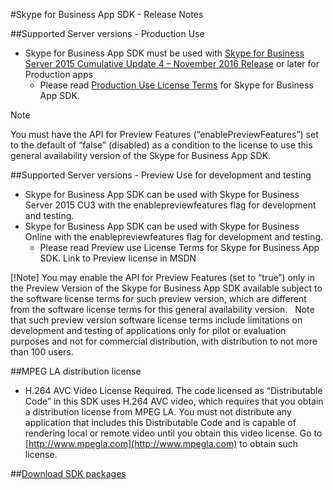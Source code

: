 #Skype for Business App SDK - Release Notes 

##Supported Server versions - Production Use
- Skype for Business App SDK must be used with [Skype for Business Server 2015 Cumulative Update 4 – November 2016 Release](https://www.microsoft.com/en-us/download/details.aspx?id=47690) or later for Production apps
  -  Please read [Production Use License Terms](TermsOfService.md)  for Skype for Business App SDK.

>[!Note]
You must have the API for Preview Features (“enablePreviewFeatures”) set to the default of “false” (disabled) as a condition to the license to use this general availability version of the Skype for Business App SDK.   

##Supported Server versions - Preview Use for development and testing
- Skype for Business App SDK can be used with Skype for Business Server 2015 CU3 with the enablepreviewfeatures flag for development and testing.  
- Skype for Business App SDK can be used with Skype for Business Online with the enablepreviewfeatures flag for development and testing. 
  - Please read Preview use License Terms for Skype for Business App SDK. Link to Preview license in MSDN

[!Note]
You may enable the API for Preview Features (set to “true”) only in the Preview Version of the Skype for Business App SDK available subject to the software license terms for such preview version, which are different from the software license terms for this general availability version.   Note that such preview version software license terms include limitations on development and testing of applications only for pilot or evaluation purposes and not for commercial distribution, with distribution to not more than 100 users. 

##MPEG LA distribution license

- H.264 AVC Video License Required. The code licensed as “Distributable Code” in this SDK uses H.264 AVC video, which requires that you obtain a distribution license from MPEG LA.  You must not distribute any application that includes this Distributable Code and is capable of rendering local or remote video until you obtain this video license.  Go to [http://www.mpegla.com](http://www.mpegla.com) to obtain such license.

##[Download SDK packages](Download.md)


